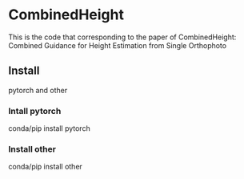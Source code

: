 # CombinedHeight
This is the code that corresponding to the paper of CombinedHeight: Combined Guidance for Height Estimation from Single Orthophoto

## Install
pytorch and other
### Intall pytorch
conda/pip install pytorch

### Install other
conda/pip install other
